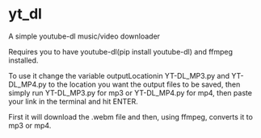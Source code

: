 # yt_dl
A simple youtube-dl music/video downloader

Requires you to have youtube-dl(pip install youtube-dl) and ffmpeg installed.

To use it change the variable outputLocationin YT-DL_MP3.py and YT-DL_MP4.py to the location you want the output files to be saved, 
then simply run YT-DL_MP3.py for mp3 or YT-DL_MP4.py for mp4, then paste your link in the terminal and hit ENTER.

First it will download the .webm file and then, using ffmpeg, converts it to mp3 or mp4.
